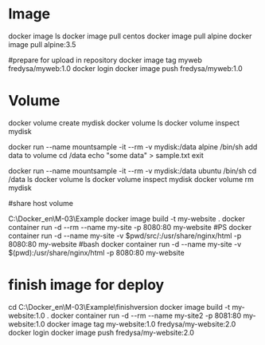 # Image
docker image ls
docker image pull centos
docker image pull alpine
docker image pull alpine:3.5

#prepare for upload in repository
docker image tag myweb fredysa/myweb:1.0 
docker login
docker image push fredysa/myweb:1.0 

# Volume
docker volume create mydisk 
docker volume ls
docker volume inspect mydisk 

docker run --name mountsample -it --rm -v mydisk:/data alpine /bin/sh 
add data to volume
cd /data
echo "some data" > sample.txt
exit

docker run --name mountsample -it --rm -v mydisk:/data ubuntu /bin/sh 
cd /data
ls
docker volume ls
docker volume inspect mydisk
docker volume rm mydisk

#share host volume

C:\Docker\_en\M-03\Example
docker image build -t my-website .
docker container run -d --rm --name my-site -p 8080:80 my-website
#PS 
docker container run -d --name my-site -v $pwd/src/:/usr/share/nginx/html -p 8080:80  my-website
#bash
docker container run -d --name my-site -v $(pwd):/usr/share/nginx/html -p 8080:80 my-website

# finish image for deploy
cd C:\Docker\_en\M-03\Example\finishversion
docker image build -t my-website:1.0 .
docker container run -d --rm --name my-site2 -p 8081:80 my-website:1.0
docker image tag my-website:1.0 fredysa/my-website:2.0
docker login
docker image push fredysa/my-website:2.0
